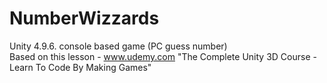 # NumberWizzards
Unity 4.9.6. console based game (PC guess number) <br>
Based on this lesson - www.udemy.com "The Complete Unity 3D Course - Learn To Code By Making Games"

